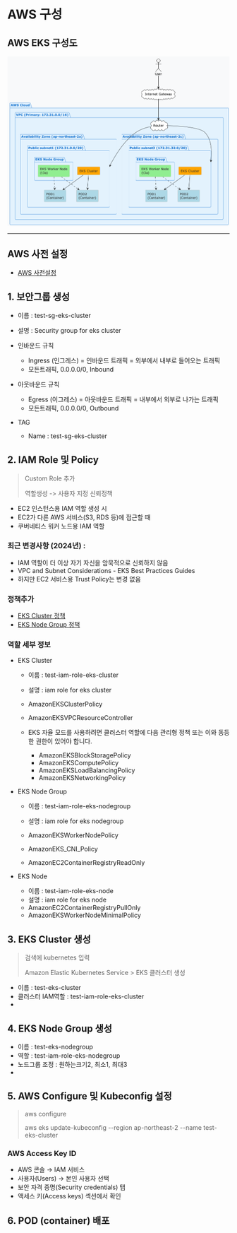 # AWS 구성

## AWS EKS 구성도

![AWS EKS](../docs/img/aws.png)

---

## AWS 사전 설정

- [AWS 사전설정](./AWS_PREPARED.md)


## 1. 보안그룹 생성

- 이름 : test-sg-eks-cluster
- 설명 : Security group for eks cluster

- 인바운드 규칙
  - Ingress (인그레스) = 인바운드 트래픽 = 외부에서 내부로 들어오는 트래픽
  - 모든트래픽, 0.0.0.0/0, Inbound
- 아웃바운드 규칙
  - Egress (이그레스) = 아웃바운드 트래픽 = 내부에서 외부로 나가는 트래픽
  - 모든트래픽, 0.0.0.0/0, Outbound
- TAG
  - Name : test-sg-eks-cluster
  

## 2. IAM Role 및 Policy

> Custom Role 추가
> 
> 역할생성 -> 사용자 지정 신뢰정책

  - EC2 인스턴스용 IAM 역할 생성 시
  - EC2가 다른 AWS 서비스(S3, RDS 등)에 접근할 때
  - 쿠버네티스 워커 노드용 IAM 역할

### 최근 변경사항 (2024년) :
  - IAM 역할이 더 이상 자기 자신을 암묵적으로 신뢰하지 않음 
  - VPC and Subnet Considerations - EKS Best Practices Guides
  - 하지만 EC2 서비스용 Trust Policy는 변경 없음

### 정책추가
 - [EKS Cluster 정책](../configs/aws-iam/assume-role-eks-cluster.json)
 - [EKS Node Group 정책](../configs/aws-iam/assume-role-eks-nodegroup.json)



### 역할 세부 정보
- EKS Cluster
  - 이름 : test-iam-role-eks-cluster
  - 설명 : iam role for eks cluster
  
  - AmazonEKSClusterPolicy
  - AmazonEKSVPCResourceController

  - EKS 자율 모드를 사용하려면 클러스터 역할에 다음 관리형 정책 또는 이와 동등한 권한이 있어야 합니다.
    - AmazonEKSBlockStoragePolicy
    - AmazonEKSComputePolicy
    - AmazonEKSLoadBalancingPolicy
    - AmazonEKSNetworkingPolicy
  
  
- EKS Node Group
  - 이름 : test-iam-role-eks-nodegroup
  - 설명 : iam role for eks nodegroup

  - AmazonEKSWorkerNodePolicy
  - AmazonEKS_CNI_Policy
  - AmazonEC2ContainerRegistryReadOnly
  

- EKS Node
  - 이름 : test-iam-role-eks-node
  - 설명 : iam role for eks node
  - AmazonEC2ContainerRegistryPullOnly
  - AmazonEKSWorkerNodeMinimalPolicy

## 3. EKS Cluster 생성

> 검색에 kubernetes 입력
> 
> Amazon Elastic Kubernetes Service > EKS 클러스터 생성

  - 이름 : test-eks-cluster
  - 클러스터 IAM역할 : test-iam-role-eks-cluster
  - 

## 4. EKS Node Group 생성

  - 이름 : test-eks-nodegroup
  - 역할 : test-iam-role-eks-nodegroup
  - 노드그룹 조정 : 원하는크기2, 최소1, 최대3
  - 


## 5. AWS Configure 및 Kubeconfig 설정

> aws configure
> 
> aws eks update-kubeconfig --region ap-northeast-2 --name test-eks-cluster

### AWS Access Key ID 

  - AWS 콘솔 → IAM 서비스
  - 사용자(Users) → 본인 사용자 선택
  - 보안 자격 증명(Security credentials) 탭
  - 액세스 키(Access keys) 섹션에서 확인





## 6. POD (container) 배포